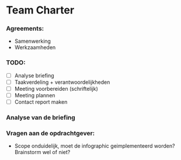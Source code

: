 Team Charter
===========

### Agreements: ###
- Samenwerking
- Werkzaamheden

### TODO: ###
- [ ] Analyse briefing
- [ ] Taakverdeling + verantwoordelijkheden
- [ ] Meeting voorbereiden (schriftelijk)
- [ ] Meeting plannen
- [ ] Contact report maken

### Analyse van de briefing ###

### Vragen aan de opdrachtgever: ###
- Scope onduidelijk, moet de infographic geimplementeerd worden? Brainstorm wel of niet?
